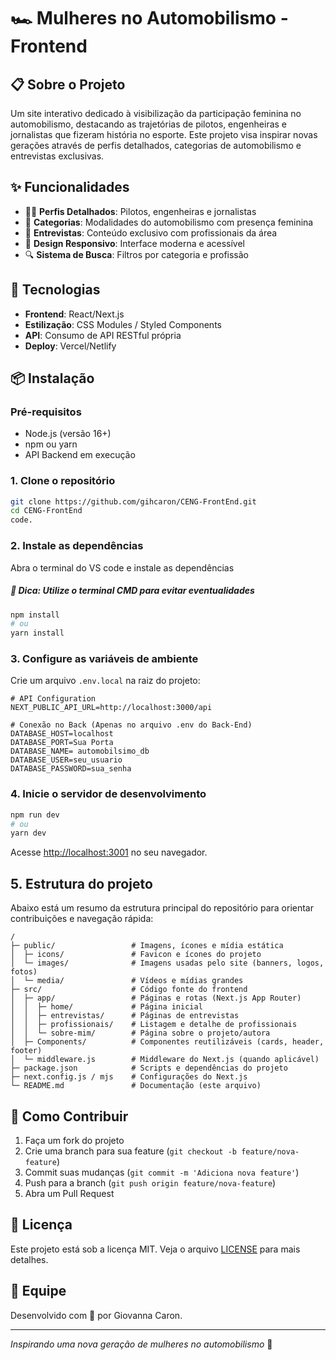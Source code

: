 
# 🏎️ Mulheres no Automobilismo - Frontend

## 📋 Sobre o Projeto

Um site interativo dedicado à visibilização da participação feminina no automobilismo, destacando as trajetórias de pilotos, engenheiras e jornalistas que fizeram história no esporte. Este projeto visa inspirar novas gerações através de perfis detalhados, categorias de automobilismo e entrevistas exclusivas.

## ✨ Funcionalidades

- 👩‍🔧 **Perfis Detalhados**: Pilotos, engenheiras e jornalistas
- 🏁 **Categorias**: Modalidades do automobilismo com presença feminina
- 🎤 **Entrevistas**: Conteúdo exclusivo com profissionais da área
- 📱 **Design Responsivo**: Interface moderna e acessível
- 🔍 **Sistema de Busca**: Filtros por categoria e profissão

## 🚀 Tecnologias

- **Frontend**: React/Next.js
- **Estilização**: CSS Modules / Styled Components
- **API**: Consumo de API RESTful própria
- **Deploy**: Vercel/Netlify

## 📦 Instalação

### Pré-requisitos
- Node.js (versão 16+)
- npm ou yarn
- API Backend em execução

### 1. Clone o repositório
```bash
git clone https://github.com/gihcaron/CENG-FrontEnd.git
cd CENG-FrontEnd
code.
```

### 2. Instale as dependências

Abra o terminal do VS code e instale as dependências

##### 💖 Dica: Utilize o terminal CMD para evitar eventualidades

```bash
npm install
# ou
yarn install
```

### 3. Configure as variáveis de ambiente

Crie um arquivo `.env.local` na raiz do projeto:

```env
# API Configuration
NEXT_PUBLIC_API_URL=http://localhost:3000/api

# Conexão no Back (Apenas no arquivo .env do Back-End)
DATABASE_HOST=localhost
DATABASE_PORT=Sua Porta
DATABASE_NAME= automobilsimo_db
DATABASE_USER=seu_usuario
DATABASE_PASSWORD=sua_senha

```

### 4. Inicie o servidor de desenvolvimento
```bash
npm run dev
# ou
yarn dev
```

Acesse [http://localhost:3001](http://localhost:3001) no seu navegador.


## 5. Estrutura do projeto

Abaixo está um resumo da estrutura principal do repositório para orientar contribuições e navegação rápida:

```
/
├─ public/                 # Imagens, ícones e mídia estática
│  ├─ icons/               # Favicon e ícones do projeto
│  └─ images/              # Imagens usadas pelo site (banners, logos, fotos)
│  └─ media/               # Vídeos e mídias grandes
├─ src/                    # Código fonte do frontend
│  ├─ app/                 # Páginas e rotas (Next.js App Router)
│  │  ├─ home/             # Página inicial
│  │  ├─ entrevistas/      # Páginas de entrevistas
│  │  ├─ profissionais/    # Listagem e detalhe de profissionais
│  │  └─ sobre-mim/        # Página sobre o projeto/autora
│  ├─ Components/          # Componentes reutilizáveis (cards, header, footer)
│  └─ middleware.js        # Middleware do Next.js (quando aplicável)
├─ package.json            # Scripts e dependências do projeto
├─ next.config.js / mjs    # Configurações do Next.js
└─ README.md               # Documentação (este arquivo)
```


## 🌟 Como Contribuir

1. Faça um fork do projeto
2. Crie uma branch para sua feature (`git checkout -b feature/nova-feature`)
3. Commit suas mudanças (`git commit -m 'Adiciona nova feature'`)
4. Push para a branch (`git push origin feature/nova-feature`)
5. Abra um Pull Request

## 📝 Licença

Este projeto está sob a licença MIT. Veja o arquivo [LICENSE](LICENSE) para mais detalhes.

## 👥 Equipe

Desenvolvido com 💜 por Giovanna Caron.

---

*Inspirando uma nova geração de mulheres no automobilismo* 🏁
